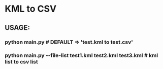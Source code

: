 # KML to CSV
## USAGE:
###  python main.py # DEFAULT => 'test.kml to test.csv'
###  python main.py --file-list test1.kml test2.kml test3.kml # kml list to csv list